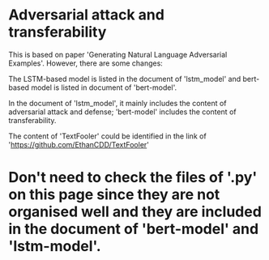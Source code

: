 # Adversarial attack and transferability
This is based on paper 'Generating Natural Language Adversarial Examples'. However, there are some changes:

The LSTM-based model is listed in the document of 'lstm_model' and bert-based model is listed in document of 'bert-model'.

In the document of 'lstm_model', it mainly includes the content of adversarial attack and defense; 'bert-model' includes the content of transferability.

The content of 'TextFooler' could be identified in the link of 'https://github.com/EthanCDD/TextFooler'

# Don't need to check the files of '.py' on this page since they are not organised well and they are included in the document of 'bert-model' and 'lstm-model'.
